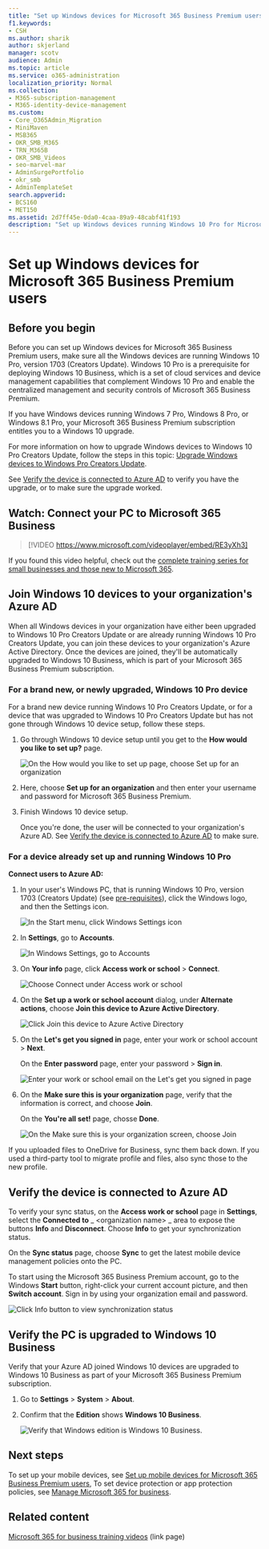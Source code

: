 ```yaml
---
title: "Set up Windows devices for Microsoft 365 Business Premium users"
f1.keywords:
- CSH
ms.author: sharik
author: skjerland
manager: scotv
audience: Admin
ms.topic: article
ms.service: o365-administration
localization_priority: Normal
ms.collection: 
- M365-subscription-management
- M365-identity-device-management 
ms.custom:
- Core_O365Admin_Migration
- MiniMaven
- MSB365
- OKR_SMB_M365
- TRN_M365B
- OKR_SMB_Videos
- seo-marvel-mar
- AdminSurgePortfolio
- okr_smb
- AdminTemplateSet
search.appverid:
- BCS160
- MET150
ms.assetid: 2d7ff45e-0da0-4caa-89a9-48cabf41f193
description: "Set up Windows devices running Windows 10 Pro for Microsoft 365 Business Premium users, enabling centralized management and security controls."
---
```


# Set up Windows devices for Microsoft 365 Business Premium users

## Before you begin

Before you can set up Windows devices for Microsoft 365 Business Premium users, make sure all the Windows devices are running Windows 10 Pro, version 1703 (Creators Update). Windows 10 Pro is a prerequisite for deploying Windows 10 Business, which is a set of cloud services and device management capabilities that complement Windows 10 Pro and enable the centralized management and security controls of Microsoft 365 Business Premium.
  
If you have Windows devices running Windows 7 Pro, Windows 8 Pro, or Windows 8.1 Pro, your Microsoft 365 Business Premium subscription entitles you to a Windows 10 upgrade.
  
For more information on how to upgrade Windows devices to Windows 10 Pro Creators Update, follow the steps in this topic: [Upgrade Windows devices to Windows Pro Creators Update](upgrade-to-windows-pro-creators-update.md).
  
See [Verify the device is connected to Azure AD](#verify-the-device-is-connected-to-azure-ad) to verify you have the upgrade, or to make sure the upgrade worked.

## Watch: Connect your PC to Microsoft 365 Business

> [!VIDEO https://www.microsoft.com/videoplayer/embed/RE3yXh3] 

If you found this video helpful, check out the [complete training series for small businesses and those new to Microsoft 365](../business-video/index.yml).
  
## Join Windows 10 devices to your organization's Azure AD

When all Windows devices in your organization have either been upgraded to Windows 10 Pro Creators Update or are already running Windows 10 Pro Creators Update, you can join these devices to your organization's Azure Active Directory. Once the devices are joined, they'll be automatically upgraded to Windows 10 Business, which is part of your Microsoft 365 Business Premium subscription.
  
### For a brand new, or newly upgraded, Windows 10 Pro device

For a brand new device running Windows 10 Pro Creators Update, or for a device that was upgraded to Windows 10 Pro Creators Update but has not gone through Windows 10 device setup, follow these steps.
  
1. Go through Windows 10 device setup until you get to the **How would you like to set up?** page. 
    
    ![On the How would you like to set up page, choose Set up for an organization](../media/1b0b2dba-00bb-4a99-a729-441479220cb7.png)
  
2. Here, choose **Set up for an organization** and then enter your username and password for Microsoft 365 Business Premium. 
    
3. Finish Windows 10 device setup.
    
   Once you're done, the user will be connected to your organization's Azure AD. See [Verify the device is connected to Azure AD](#verify-the-device-is-connected-to-azure-ad) to make sure. 
  
### For a device already set up and running Windows 10 Pro

 **Connect users to Azure AD:**
  
1. In your user's Windows PC, that is running Windows 10 Pro, version 1703 (Creators Update) (see [pre-requisites](pre-requisites-for-data-protection.md)), click the Windows logo, and then the Settings icon.
  
   ![In the Start menu, click Windows Settings icon](../media/74e1ce9a-1554-4761-beb9-330b176e9b9d.png)
  
2. In **Settings**, go to **Accounts**.
  
   ![In Windows Settings, go to Accounts](../media/472fd688-d111-4788-9fbb-56a00fbdc24d.png)
  
3. On **Your info** page, click **Access work or school** \> **Connect**.
  
   ![Choose Connect under Access work or school](../media/af3a4e3f-f9b9-4969-b3e2-4ef99308090c.png)
  
4. On the **Set up a work or school account** dialog, under **Alternate actions**, choose **Join this device to Azure Active Directory**.
  
   ![Click Join this device to Azure Active Directory](../media/fb709a1b-05a9-4750-9cb9-e097f4412cba.png)
  
5. On the **Let's get you signed in** page, enter your work or school account \> **Next**.
  
   On the **Enter password** page, enter your password \> **Sign in**.
  
   ![Enter your work or school email on the Let's get you signed in page](../media/f70eb148-b1d2-4ba3-be38-7317eaf0321a.png)
  
6. On the **Make sure this is your organization** page, verify that the information is correct, and choose **Join**.
  
   On the **You're all set!** page, chosse **Done**.
  
   ![On the Make sure this is your organization screen, choose Join](../media/c749c0a2-5191-4347-a451-c062682aa1fb.png)
  
If you uploaded files to OneDrive for Business, sync them back down. If you used a third-party tool to migrate profile and files, also sync those to the new profile.
  
## Verify the device is connected to Azure AD

To verify your sync status, on the **Access work or school** page in **Settings**, select the **Connected to** _ \<organization name\> _ area to expose the buttons **Info** and **Disconnect**. Choose **Info** to get your synchronization status. 
  
On the **Sync status** page, choose **Sync** to get the latest mobile device management policies onto the PC.
  
To start using the Microsoft 365 Business Premium account, go to the Windows **Start** button, right-click your current account picture, and then **Switch account**. Sign in by using your organization email and password.
  
![Click Info button to view synchronization status](../media/818f7043-adbf-402a-844a-59d50034911d.png)
  
## Verify the PC is upgraded to Windows 10 Business

Verify that your Azure AD joined Windows 10 devices are upgraded to Windows 10 Business as part of your Microsoft 365 Business Premium subscription.
  
1. Go to **Settings** \> **System** \> **About**.
    
2. Confirm that the **Edition** shows **Windows 10 Business**.
    
    ![Verify that Windows edition is Windows 10 Business.](../media/ff660fc8-d3ba-431b-89a5-f5abded96c4d.png)
  
## Next steps

To set up your mobile devices, see [Set up mobile devices for Microsoft 365 Business Premium users](set-up-mobile-devices.md), To set device protection or app protection policies, see [Manage Microsoft 365 for business](manage.md).
  
## Related content

[Microsoft 365 for business training videos](../business-video/index.yml) (link page)
